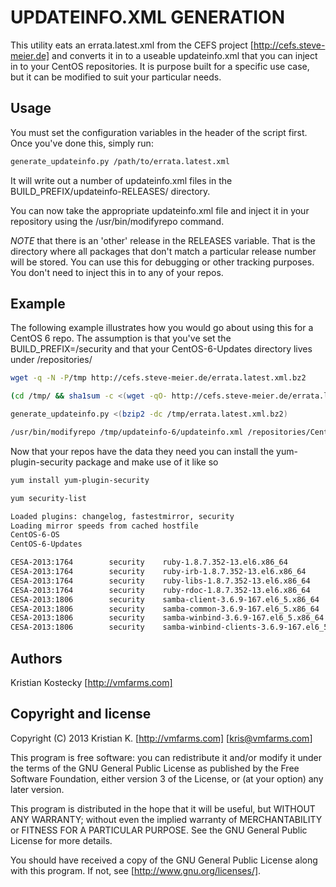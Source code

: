 UPDATEINFO.XML GENERATION
=========================

This utility eats an errata.latest.xml from the CEFS project [http://cefs.steve-meier.de]
and converts it in to a useable updateinfo.xml that you can inject in to your CentOS 
repositories. It is purpose built for a specific use case, but it can be modified to 
suit your particular needs.


Usage
-----
You must set the configuration variables in the header of the script first.
Once you've done this, simply run:

```bash
generate_updateinfo.py /path/to/errata.latest.xml
```

It will write out a number of updateinfo.xml files in the 
BUILD_PREFIX/updateinfo-RELEASES/ directory.

You can now take the appropriate updateinfo.xml file and inject it in your
repository using the /usr/bin/modifyrepo command.

*NOTE* that there is an 'other' release in the RELEASES variable. That is the directory where 
all packages that don't match a particular release number will be stored. You can use this for
debugging or other tracking purposes. You don't need to inject this in to any of your repos.

Example
-------
The following example illustrates how you would go about using this for a CentOS 6 repo.
The assumption is that you've set the BUILD_PREFIX=/security and that your CentOS-6-Updates
directory lives under /repositories/

```bash
wget -q -N -P/tmp http://cefs.steve-meier.de/errata.latest.xml.bz2

(cd /tmp/ && sha1sum -c <(wget -qO- http://cefs.steve-meier.de/errata.latest.sha1|grep bz2) )

generate_updateinfo.py <(bzip2 -dc /tmp/errata.latest.xml.bz2)

/usr/bin/modifyrepo /tmp/updateinfo-6/updateinfo.xml /repositories/CentOS-6-Updates/repodata
```

Now that your repos have the data they need you can install the yum-plugin-security package
and make use of it like so

```bash
yum install yum-plugin-security

yum security-list

Loaded plugins: changelog, fastestmirror, security
Loading mirror speeds from cached hostfile
CentOS-6-OS                                                                                                                                                                              | 1.2 kB     00:00
CentOS-6-Updates                                                                                                                                                                         | 1.2 kB     00:00

CESA-2013:1764        security    ruby-1.8.7.352-13.el6.x86_64
CESA-2013:1764        security    ruby-irb-1.8.7.352-13.el6.x86_64
CESA-2013:1764        security    ruby-libs-1.8.7.352-13.el6.x86_64
CESA-2013:1764        security    ruby-rdoc-1.8.7.352-13.el6.x86_64
CESA-2013:1806        security    samba-client-3.6.9-167.el6_5.x86_64
CESA-2013:1806        security    samba-common-3.6.9-167.el6_5.x86_64
CESA-2013:1806        security    samba-winbind-3.6.9-167.el6_5.x86_64
CESA-2013:1806        security    samba-winbind-clients-3.6.9-167.el6_5.x86_64
```

Authors
-------
Kristian Kostecky [http://vmfarms.com]


Copyright and license
---------------------

Copyright (C) 2013  Kristian K. [http://vmfarms.com] [kris@vmfarms.com]

This program is free software: you can redistribute it and/or modify
it under the terms of the GNU General Public License as published by
the Free Software Foundation, either version 3 of the License, or
(at your option) any later version.

This program is distributed in the hope that it will be useful,
but WITHOUT ANY WARRANTY; without even the implied warranty of
MERCHANTABILITY or FITNESS FOR A PARTICULAR PURPOSE.  See the
GNU General Public License for more details.

You should have received a copy of the GNU General Public License
along with this program.  If not, see [http://www.gnu.org/licenses/].
